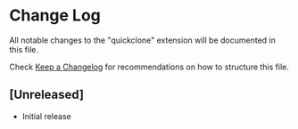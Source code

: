 # Change Log

All notable changes to the "quickclone" extension will be documented in this file.

Check [Keep a Changelog](http://keepachangelog.com/) for recommendations on how to structure this file.

## [Unreleased]

- Initial release